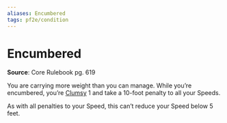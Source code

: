 ```yaml
---
aliases: Encumbered
tags: pf2e/condition
---
```


# Encumbered

**Source**: Core Rulebook pg. 619

You are carrying more weight than you can manage. While you’re encumbered, you’re [Clumsy](Clumsy.md) 1 and take a 10-foot penalty to all your Speeds.

As with all penalties to your Speed, this can’t reduce your Speed below 5 feet.
